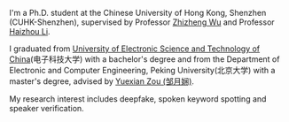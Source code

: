 I'm a Ph.D. student at the Chinese University of Hong Kong, Shenzhen (CUHK-Shenzhen), supervised by Professor [Zhizheng Wu](http://www.drwuz.com/) and Professor [Haizhou Li](https://www.colips.org/~eleliha/).

<!-- We are [hiring researchers and engineers](https://career.sea.com/position/427) to work on TTS, music generation, speech translation and audio-driven talking face generation. If interested, feel free to email me at [renyi@sea.com](mailto:renyi@sea.com). -->

I graduated from [University of Electronic Science and Technology of China](https://www.uestc.edu.cn/)(电子科技大学) with a bachelor's degree and from the Department of Electronic and Computer Engineering, Peking University(北京大学) with a master's degree, advised by [Yuexian Zou (邹月娴)](https://web.pkusz.edu.cn/adsp/). 

<!-- I also collaborate with [Xu Tan (谭旭)](https://www.microsoft.com/en-us/research/people/xuta/), [Tao Qin (秦涛)](https://www.microsoft.com/en-us/research/people/taoqin/) and [Tie-yan Liu (刘铁岩)](https://www.microsoft.com/en-us/research/people/tyliu/) from [Microsoft Research Asia](https://www.microsoft.com/en-us/research/group/machine-learning-research-group/) <img src='./images/microsoft_logo.svg' style="width: 4em;"> closely.  -->

My research interest includes deepfake, spoken keyword spotting and speaker verification.
